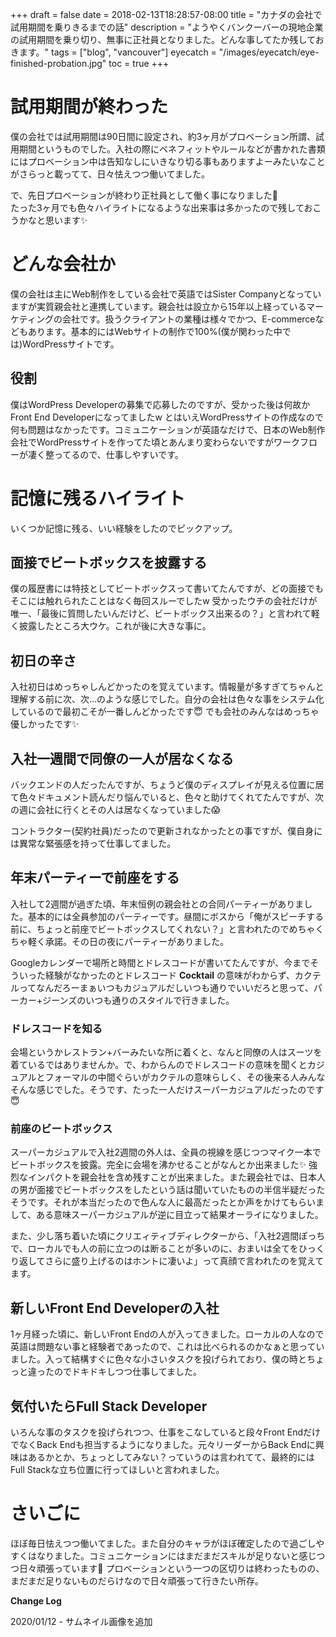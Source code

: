 +++
draft = false
date = 2018-02-13T18:28:57-08:00
title = "カナダの会社で試用期間を乗りきるまでの話"
description = "ようやくバンクーバーの現地企業の試用期間を乗り切り、無事に正社員となりました。どんな事してたか残しておきます。"
tags = ["blog", "vancouver"]
eyecatch = "/images/eyecatch/eye-finished-probation.jpg"
toc = true
+++

# 試用期間が終わった
僕の会社では試用期間は90日間に設定され、約3ヶ月がプロベーション所謂、試用期間というものでした。入社の際にベネフィットやルールなどが書かれた書類にはプロベーション中は告知なしにいきなり切る事もありますよーみたいなことがさらっと載ってて、日々怯えつつ働いてました。

で、先日プロベーションが終わり正社員として働く事になりました🎉\
たった3ヶ月でも色々ハイライトになるような出来事は多かったので残しておこうかなと思います✨

# どんな会社か
僕の会社は主にWeb制作をしている会社で英語ではSister Companyとなっていますが実質親会社と連携しています。親会社は設立から15年以上経っているマーケティングの会社です。扱うクライアントの業種は様々でかつ、E-commerceなどもあります。基本的にはWebサイトの制作で100%(僕が関わった中では)WordPressサイトです。

## 役割
僕はWordPress Developerの募集で応募したのですが、受かった後は何故かFront End Developerになってましたw とはいえWordPressサイトの作成なので何も問題はなかったです。コミュニケーションが英語なだけで、日本のWeb制作会社でWordPressサイトを作ってた頃とあんまり変わらないですがワークフローが凄く整ってるので、仕事しやすいです。

# 記憶に残るハイライト
いくつか記憶に残る、いい経験をしたのでピックアップ。

## 面接でビートボックスを披露する
僕の履歴書には特技としてビートボックスって書いてたんですが、どの面接でもそこには触れられたことはなく毎回スルーでしたw
受かったウチの会社だけが唯一、「最後に質問したいんだけど、ビートボックス出来るの？」と言われて軽く披露したところ大ウケ。これが後に大きな事に。

## 初日の辛さ
入社初日はめっちゃしんどかったのを覚えています。情報量が多すぎてちゃんと理解する前に次、次…のような感じでした。自分の会社は色々な事をシステム化しているので最初こそが一番しんどかったです😇 でも会社のみんなはめっちゃ優しかったです✨

## 入社一週間で同僚の一人が居なくなる
バックエンドの人だったんですが、ちょうど僕のディスプレイが見える位置に居て色々ドキュメント読んだり悩んでいると、色々と助けてくれてたんですが、次の週に会社に行くとその人は居なくなっていました😱

コントラクター(契約社員)だったので更新されなかったとの事ですが、僕自身には異常な緊張感を持って仕事してました。

## 年末パーティーで前座をする
入社して2週間が過ぎた頃、年末恒例の親会社との合同パーティーがありました。基本的には全員参加のパーティーです。昼間にボスから「俺がスピーチする前に、ちょっと前座でビートボックスしてくれない？」と言われたのでめちゃくちゃ軽く承諾。その日の夜にパーティーがありました。

Googleカレンダーで場所と時間とドレスコードが書いてたんですが、今までそういった経験がなかったのとドレスコード **Cocktail** の意味がわからず、カクテルってなんだろーまぁいつもカジュアルだしいつも通りでいいだろと思って、パーカー+ジーンズのいつも通りのスタイルで行きました。

### ドレスコードを知る
会場というかレストラン+バーみたいな所に着くと、なんと同僚の人はスーツを着ているではありませんか。で、わからんのでドレスコードの意味を聞くとカジュアルとフォーマルの中間ぐらいがカクテルの意味らしく、その後来る人みんなそんな感じでした。そうです、たった一人だけスーパーカジュアルだったのです😇

### 前座のビートボックス
スーパーカジュアルで入社2週間の外人は、全員の視線を感じつつマイク一本でビートボックスを披露。完全に会場を沸かせることがなんとか出来ました✨ 強烈なインパクトを親会社を含め残すことが出来ました。また親会社では、日本人の男が面接でビートボックスをしたという話は聞いていたものの半信半疑だったそうです。それが本当だったので色んな人に最高だったとか声をかけてもらいまして、ある意味スーパーカジュアルが逆に目立って結果オーライになりました。

また、少し落ち着いた頃にクリエィティブディレクターから、「入社2週間ぽっちで、ローカルでも人の前に立つのは断ることが多いのに、おまいは全てをひっくり返してさらに盛り上げるのはホントに凄いよ」って真顔で言われたのを覚えてます。

## 新しいFront End Developerの入社
1ヶ月経った頃に、新しいFront Endの人が入ってきました。ローカルの人なので英語は問題ない事と経験者であったので、これは比べられるのかなぁと思っていました。入って結構すぐに色々な小さいタスクを投げられており、僕の時とちょっと違ったのでドキドキしつつ仕事してました。

## 気付いたらFull Stack Developer
いろんな事のタスクを投げられつつ、仕事をこなしていると段々Front EndだけでなくBack Endも担当するようになりました。元々リーダーからBack Endに興味はあるかとか、ちょっとしてみない？っていうのは言われてて、最終的にはFull Stackな立ち位置に行ってほしいと言われました。

# さいごに
ほぼ毎日怯えつつ働いてました。また自分のキャラがほぼ確定したので過ごしやすくはなりました。コミュニケーションにはまだまだスキルが足りないと感じつつ日々頑張っています🙌 プロベーションという一つの区切りは終わったものの、まだまだ足りないものだらけなので日々頑張って行きたい所存。

**Change Log**

2020/01/12 - サムネイル画像を追加
